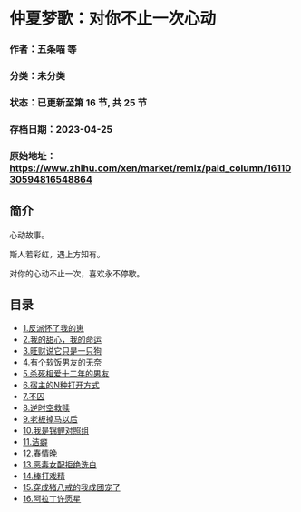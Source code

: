 # 仲夏梦歌：对你不止一次心动

### 作者：五条喵 等

### 分类：未分类

### 状态：已更新至第 16 节, 共 25 节

### 存档日期：2023-04-25

### 原始地址：https://www.zhihu.com/xen/market/remix/paid_column/1611030594816548864


## 简介
心动故事。


斯人若彩虹，遇上方知有。


对你的心动不止一次，喜欢永不停歇。




## 目录
- [1.反派怀了我的崽](1.反派怀了我的崽.md)<!-- 2023-02-20 08:04 -->
- [2.我的甜心，我的命运](2.我的甜心，我的命运.md)<!-- 2023-02-20 08:47 -->
- [3.旺财说它只是一只狗](3.旺财说它只是一只狗.md)<!-- 2023-02-24 06:37 -->
- [4.有个软饭男友的无奈](4.有个软饭男友的无奈.md)<!-- 2023-03-02 09:58 -->
- [5.杀死相爱十二年的男友](5.杀死相爱十二年的男友.md)<!-- 2023-03-07 10:50 -->
- [6.宿主的N种打开方式](6.宿主的N种打开方式.md)<!-- 2023-03-09 02:50 -->
- [7.不囚](7.不囚.md)<!-- 2023-03-11 04:57 -->
- [8.逆时空救赎](8.逆时空救赎.md)<!-- 2023-03-14 03:02 -->
- [9.老板掉马以后](9.老板掉马以后.md)<!-- 2023-03-22 10:02 -->
- [10.我是锦鲤对照组](10.我是锦鲤对照组.md)<!-- 2023-03-28 04:08 -->
- [11.洁癖](11.洁癖.md)<!-- 2023-03-29 10:58 -->
- [12.春情晚](12.春情晚.md)<!-- 2023-03-28 09:13 -->
- [13.恶毒女配拒绝洗白](13.恶毒女配拒绝洗白.md)<!-- 2023-04-06 07:46 -->
- [14.棒打戏精](14.棒打戏精.md)<!-- 2023-04-23 09:12 -->
- [15.穿成猪八戒的我成团宠了](15.穿成猪八戒的我成团宠了.md)<!-- 2023-04-24 07:41 -->
- [16.阿拉丁许愿星](16.阿拉丁许愿星.md)<!-- 2023-04-25 07:44 -->